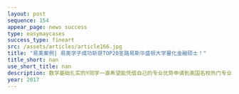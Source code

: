 ```yaml
---
layout: post
sequence: 154
appear_page: news success
type: easymaycases
success_type: fineart
src: /assets/articles/article166.jpg
title: "易美案例| 易美学子成功斩获TOP20圣路易斯华盛顿大学量化金融硕士！"
title_short: nan
use_short_title: nan
description: 数学基础扎实的Y同学一直希望能凭借自己的专业优势申请到美国名校热门专业的录取。然而专注于专业知识学习的他，课外活动及实习经历却寥寥可数。一向头疼英语的他对于标准化考试也畏惧不已。为此，他货比三家，找到了易美团队，希望最优质的定制化辅导服务能将他送入心目中理想的大学。
year: 2017
---
```


